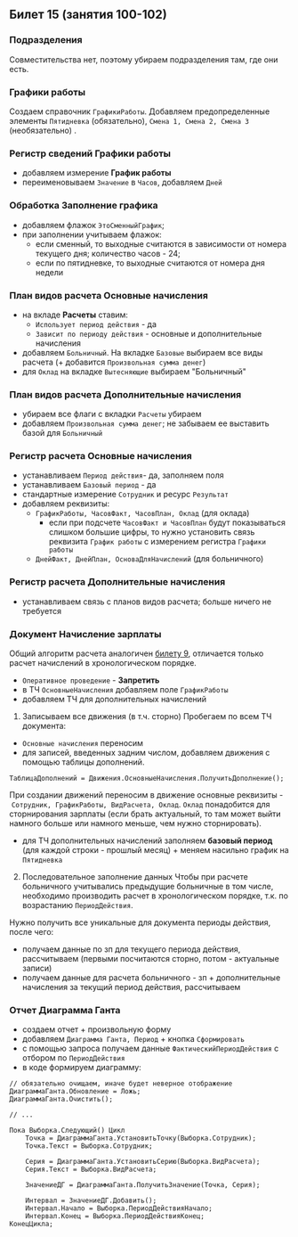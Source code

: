 ## Билет 15 (занятия 100-102)


### Подразделения

Совместительства нет, поэтому убираем подразделения там, где они есть.


### Графики работы
Создаем справочник `ГрафикиРаботы`. Добавляем предопределенные элементы `Пятидневка` (обязательно), `Смена 1, Смена 2, Смена 3` (необязательно) .


### Регистр сведений **Графики работы**

- добавляем измерение **График работы**
- переименовываем `Значение` в `Часов`, добавляем `Дней`


### Обработка **Заполнение графика**

- добавляем флажок `ЭтоСменныйГрафик`;
- при заполнении учитываем флажок:
	- если сменный, то выходные считаются в зависимости от номера текущего дня; количество часов - 24;
	- если по пятидневке, то выходные считаются от номера дня недели


### План видов расчета **Основные начисления**

- на вкладе **Расчеты** ставим:
	- `Использует период действия` - да
	- `Зависит по периоду действия` - основные и дополнительные начисления
- добавляем `Больничный`. На вкладке `Базовые` выбираем все виды расчета (+ добавится `Произвольная сумма денег`)
- для `Оклад` на вкладке `Вытесняющие` выбираем "Больничный"


### План видов расчета **Дополнительные начисления**

- убираем все флаги с вкладки `Расчеты` убираем
- добавляем `Произвольная сумма денег`; не забываем ее выставить базой для `Больничный`


### Регистр расчета **Основные начисления**

- устанавливаем `Период действия`- да, заполняем поля
- устанавливаем `Базовый период` - да
- стандартные измерение `Сотрудник` и ресурс `Результат`
- добавляем реквизиты:
	- `ГрафикРаботы, ЧасовФакт, ЧасовПлан, Оклад` (для оклада)
		- если при подсчете `ЧасовФакт и ЧасовПлан` будут показываться слишком большие цифры, то нужно установить связь реквизита `График работы` с измерением регистра `Графики работы`
	- `ДнейФакт, ДнейПлан, ОсноваДляНачислений` (для больничного)


### Регистр расчета **Дополнительные начисления**

- устанавливаем связь с планов видов расчета; больше ничего не требуется


### Документ **Начисление зарплаты**

Общий алгоритм расчета аналогичен [билету 9](/СПР/спр%20билет%209.md), отличается только расчет начислений в хронологическом порядке.

- `Оперативное проведение` - **Запретить**
- в ТЧ `ОсновныеНачисления` добавляем поле `ГрафикРаботы`
- добавляем ТЧ для дополнительных начислений 

1. Записываем все движения (в т.ч. сторно)
Пробегаем по всем ТЧ документа:
- `Основные начисления` переносим
- для записей, введенных задним числом, добавляем движения с помощью таблицы дополнений.
```
ТаблицаДополнений = Движения.ОсновныеНачисления.ПолучитьДополнение();
```
При создании движений переносим в движение основные реквизиты - `Сотрудник, ГрафикРаботы, ВидРасчета, Оклад`. `Оклад` понадобится для сторнирования зарплаты (если брать актуальный, то там может выйти намного больше или намного меньше, чем нужно сторнировать).
- для ТЧ дополнительных начислений заполняем **базовый период** (для каждой строки - прошлый месяц) + меняем насильно график на `Пятидневка`

2. Последовательное заполнение данных
Чтобы при расчете больничного учитывались предыдущие больничные в том числе, необходимо производить расчет в хронологическом порядке, т.к. по возрастанию `ПериодДействия`.

Нужно получить все уникальные для документа периоды действия, после чего:
- получаем данные по зп для текущего периода действия, рассчитываем (первыми посчитаются сторно, потом - актуальные записи)
- получаем данные для расчета больничного - зп + дополнительные начисления за текущий период действия, рассчитываем


### Отчет **Диаграмма Ганта**

- создаем отчет + произвольную форму
- добавляем `Диаграмма Ганта, Период` +  кнопка `Сформировать`
- с помощью запроса получаем данные `ФактическийПериодДействия` с отбором по `ПериодДействия`
- в коде формируем диаграмму:
```1c
// обязательно очищаем, иначе будет неверное отображение
ДиаграммаГанта.Обновление = Ложь;
ДиаграммаГанта.Очистить();

// ...
	
Пока Выборка.Следующий() Цикл
	Точка = ДиаграммаГанта.УстановитьТочку(Выборка.Сотрудник); 
	Точка.Текст = Выборка.Сотрудник;
		
	Серия = ДиаграммаГанта.УстановитьСерию(Выборка.ВидРасчета);
	Серия.Текст = Выборка.ВидРасчета;
		
	ЗначениеДГ = ДиаграммаГанта.ПолучитьЗначение(Точка, Серия);
		
	Интервал = ЗначениеДГ.Добавить();
	Интервал.Начало = Выборка.ПериодДействияНачало;
	Интервал.Конец = Выборка.ПериодДействияКонец;
КонецЦикла; 
```
